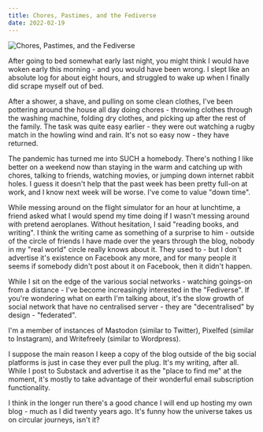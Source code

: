 ```yaml
---
title: Chores, Pastimes, and the Fediverse
date: 2022-02-19
---
```


![Chores, Pastimes, and the Fediverse](https://source.unsplash.com/dUPDhdeCN84/1600x900)

After going to bed somewhat early last night, you might think I would have woken early this morning - and you would have been wrong. I slept like an absolute log for about eight hours, and struggled to wake up when I finally did scrape myself out of bed.

After a shower, a shave, and pulling on some clean clothes, I've been pottering around the house all day doing chores - throwing clothes through the washing machine, folding dry clothes, and picking up after the rest of the family. The task was quite easy earlier - they were out watching a rugby match in the howling wind and rain. It's not so easy now - they have returned.

The pandemic has turned me into SUCH a homebody. There's nothing I like better on a weekend now than staying in the warm and catching up with chores, talking to friends, watching movies, or jumping down internet rabbit holes. I guess it doesn't help that the past week has been pretty full-on at work, and I know next week will be worse. I've come to value "down time".

While messing around on the flight simulator for an hour at lunchtime, a friend asked what I would spend my time doing if I wasn't messing around with pretend aeroplanes. Without hesitation, I said "reading books, and writing". I think the writing came as something of a surprise to him - outside of the circle of friends I have made over the years through the blog, nobody in my "real world" circle really knows about it. They used to - but I don't advertise it's existence on Facebook any more, and for many people it seems if somebody didn't post about it on Facebook, then it didn't happen.

While I sit on the edge of the various social networks - watching goings-on from a distance - I've become increasingly interested in the "Fediverse". If you're wondering what on earth I'm talking about, it's the slow growth of social network that have no centralised server - they are "decentralised" by design - "federated".

I'm a member of instances of Mastodon (similar to Twitter), Pixelfed (similar to Instagram), and Writefreely (similar to Wordpress).

I suppose the main reason I keep a copy of the blog outside of the big social platforms is just in case they ever pull the plug. It's my writing, after all. While I post to Substack and advertise it as the "place to find me" at the moment, it's mostly to take advantage of their wonderful email subscription functionality.

I think in the longer run there's a good chance I will end up hosting my own blog - much as I did twenty years ago. It's funny how the universe takes us on circular journeys, isn't it?